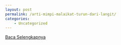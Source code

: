 ```yaml
---
layout: post
permalink: /arti-mimpi-malaikat-turun-dari-langit/
categories:
    - Uncategorized
---
```


[Baca Selengkapnya](/07)